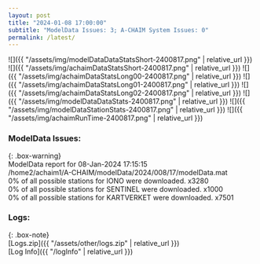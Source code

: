 ```yaml
---
layout: post
title: "2024-01-08 17:00:00"
subtitle: "ModelData Issues: 3; A-CHAIM System Issues: 0"
permalink: /latest/
---
```


![]({{ "/assets/img/modelDataDataStatsShort-2400817.png" | relative_url }})
![]({{ "/assets/img/achaimDataStatsShort-2400817.png" | relative_url }})
![]({{ "/assets/img/achaimDataStatsLong00-2400817.png" | relative_url }})
![]({{ "/assets/img/achaimDataStatsLong01-2400817.png" | relative_url }})
![]({{ "/assets/img/achaimDataStatsLong02-2400817.png" | relative_url }})
![]({{ "/assets/img/modelDataDataStats-2400817.png" | relative_url }})
![]({{ "/assets/img/modelDataStationStats-2400817.png" | relative_url }})
![]({{ "/assets/img/achaimRunTime-2400817.png" | relative_url }})


### ModelData Issues:  
  
{: .box-warning}  
 ModelData report for 08-Jan-2024 17:15:15   
 /home2/achaim1/A-CHAIM/modelData/2024/008/17/modelData.mat   
 0% of all possible stations for IONO were downloaded. x3280   
 0% of all possible stations for SENTINEL were downloaded. x1000   
 0% of all possible stations for KARTVERKET were downloaded. x7501   
  


### Logs:  
  
{: .box-note}  
[Logs.zip]({{ "/assets/other/logs.zip" | relative_url }})  
[Log Info]({{ "/logInfo" | relative_url }})  
